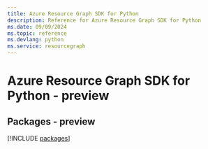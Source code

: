 ```yaml
---
title: Azure Resource Graph SDK for Python
description: Reference for Azure Resource Graph SDK for Python
ms.date: 09/09/2024
ms.topic: reference
ms.devlang: python
ms.service: resourcegraph
---
```

# Azure Resource Graph SDK for Python - preview
## Packages - preview
[!INCLUDE [packages](resource-graph-index.md)]